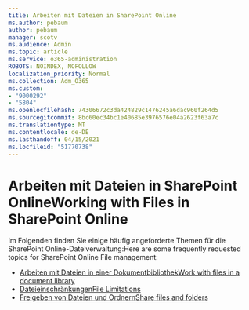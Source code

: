 ```yaml
---
title: Arbeiten mit Dateien in SharePoint Online
ms.author: pebaum
author: pebaum
manager: scotv
ms.audience: Admin
ms.topic: article
ms.service: o365-administration
ROBOTS: NOINDEX, NOFOLLOW
localization_priority: Normal
ms.collection: Adm_O365
ms.custom:
- "9000292"
- "5804"
ms.openlocfilehash: 74306672c3da424829c1476245a6dac960f264d5
ms.sourcegitcommit: 8bc60ec34bc1e40685e3976576e04a2623f63a7c
ms.translationtype: MT
ms.contentlocale: de-DE
ms.lasthandoff: 04/15/2021
ms.locfileid: "51770738"
---
```

# <a name="working-with-files-in-sharepoint-online"></a><span data-ttu-id="26352-102">Arbeiten mit Dateien in SharePoint Online</span><span class="sxs-lookup"><span data-stu-id="26352-102">Working with Files in SharePoint Online</span></span>

<span data-ttu-id="26352-103">Im Folgenden finden Sie einige häufig angeforderte Themen für die SharePoint Online-Dateiverwaltung:</span><span class="sxs-lookup"><span data-stu-id="26352-103">Here are some frequently requested topics for SharePoint Online File management:</span></span>

- [<span data-ttu-id="26352-104">Arbeiten mit Dateien in einer Dokumentbibliothek</span><span class="sxs-lookup"><span data-stu-id="26352-104">Work with files in a document library</span></span>](https://support.microsoft.com/office/a9d89171-1673-4892-9dd2-1ca52037dea2)
- [<span data-ttu-id="26352-105">Dateieinschränkungen</span><span class="sxs-lookup"><span data-stu-id="26352-105">File Limitations</span></span>](https://support.office.com/article/invalid-file-names-and-file-types-in-onedrive-and-sharepoint-64883a5d-228e-48f5-b3d2-eb39e07630fa)
- [<span data-ttu-id="26352-106">Freigeben von Dateien und Ordnern</span><span class="sxs-lookup"><span data-stu-id="26352-106">Share files and folders</span></span>](https://support.office.com/article/share-sharepoint-files-or-folders-1fe37332-0f9a-4719-970e-d2578da4941c)

